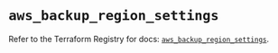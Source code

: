 # `aws_backup_region_settings`

Refer to the Terraform Registry for docs: [`aws_backup_region_settings`](https://registry.terraform.io/providers/hashicorp/aws/5.96.0/docs/resources/backup_region_settings).
